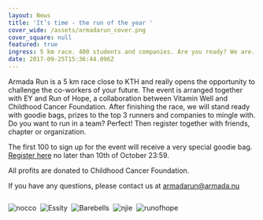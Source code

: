 ```yaml
---
layout: News
title: 'It’s time - the run of the year '
cover_wide: /assets/armadarun_cover.png
cover_square: null
featured: true
ingress: 5 km race. 400 students and companies. Are you ready? We are.
date: 2017-09-25T15:36:44.096Z
---
```

Armada Run is a 5 km race close to KTH and really opens the opportunity to challenge the co-workers of your future. The event is arranged together with EY and Run of Hope, a collaboration between Vitamin Well and Childhood Cancer Foundation. After finishing the race, we will stand ready with goodie bags, prizes to the top 3 runners and companies to mingle with. Do you want to run in a team? Perfect! Then register together with friends, chapter or organization.

The first 100 to sign up for the event will receive a very special goodie bag. [Register here](https://ais.armada.nu/fairs/2017/events/20/signup) no later than 10th of October 23:59.

All profits are donated to Childhood Cancer Foundation.

If you have any questions, please contact us at armadarun@armada.nu

![]()

![nocco](http://ais.armada.nu/static/images/nocco_small.png) ![]() ![Essity](http://ais.armada.nu/static/images/essity_small.png) ![]() ![Barebells](http://ais.armada.nu/static/images/barebells_small.png) ![]() ![njie](http://ais.armada.nu/static/images/njie_small.png) ![]() ![runofhope](http://ais.armada.nu/static/images/runofhope_small.png)
